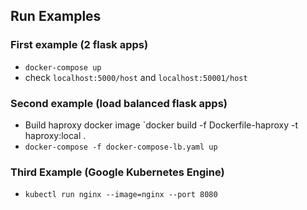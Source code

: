 ## Run Examples


### First example (2 flask apps)

- `docker-compose up`
- check `localhost:5000/host` and `localhost:50001/host`

### Second example (load balanced flask apps)

- Build haproxy docker image `docker build -f Dockerfile-haproxy -t haproxy:local .
- `docker-compose -f docker-compose-lb.yaml up`

### Third Example (Google Kubernetes Engine)

- `kubectl run nginx --image=nginx --port 8080`